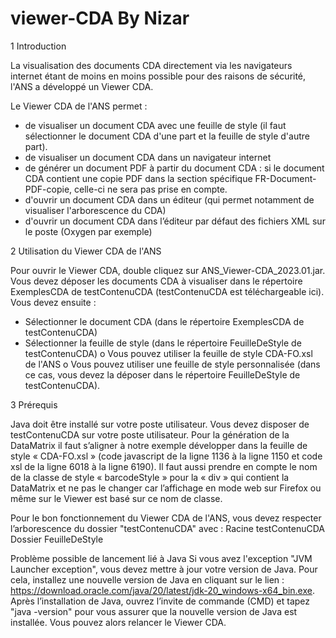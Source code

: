 # viewer-CDA By Nizar
1	Introduction

La visualisation des documents CDA directement via les navigateurs internet étant de moins en moins possible pour des raisons de sécurité, l'ANS a développé un Viewer CDA.

Le Viewer CDA de l'ANS permet :
-	de visualiser un document CDA avec une feuille de style (il faut sélectionner le document CDA d'une part et la feuille de style d'autre part).
-	de visualiser un document CDA dans un navigateur internet
-	de générer un document PDF à partir du document CDA : si le document CDA contient une copie PDF dans la section spécifique FR-Document-PDF-copie, celle-ci ne sera pas prise en compte.
-	d'ouvrir un document CDA dans un éditeur (qui permet notamment de visualiser l'arborescence du CDA)
-	d'ouvrir un document CDA dans l’éditeur par défaut des fichiers XML sur le poste (Oxygen par exemple)

2	Utilisation du Viewer CDA de l'ANS

Pour ouvrir le Viewer CDA, double cliquez sur ANS_Viewer-CDA_2023.01.jar.
Vous devez déposer les documents CDA à visualiser dans le répertoire ExemplesCDA de testContenuCDA (testContenuCDA est téléchargeable ici).
Vous devez ensuite :
-	Sélectionner le document CDA (dans le répertoire ExemplesCDA de testContenuCDA)
-	Sélectionner la feuille de style (dans le répertoire FeuilleDeStyle de testContenuCDA)
o	Vous pouvez utiliser la feuille de style CDA-FO.xsl de l'ANS
o	Vous pouvez utiliser une feuille de style personnalisée (dans ce cas, vous devez la déposer dans le répertoire FeuilleDeStyle de testContenuCDA).

3	Prérequis

Java doit être installé sur votre poste utilisateur.
Vous devez disposer de testContenuCDA sur votre poste utilisateur. 
Pour la génération de la DataMatrix il faut s’aligner à notre exemple développer dans la feuille de style « CDA-FO.xsl » (code javascript de la ligne 1136 à la ligne 1150 et code xsl de la ligne 6018 à la ligne 6190). 
Il faut aussi prendre en compte le nom de la classe de style « barcodeStyle » pour la « div » qui contient la DataMatrix et ne pas le changer car l’affichage en mode web sur Firefox ou même sur le Viewer est basé sur ce nom de classe.  

Pour le bon fonctionnement du Viewer CDA de l'ANS, vous devez respecter l’arborescence du dossier "testContenuCDA" avec :
Racine testContenuCDA
  	Dossier FeuilleDeStyle
 


Problème possible de lancement lié à Java
Si vous avez l'exception "JVM Launcher exception", vous devez mettre à jour votre version de Java.
Pour cela, installez une nouvelle version de Java en cliquant sur le lien : https://download.oracle.com/java/20/latest/jdk-20_windows-x64_bin.exe.
Après l’installation de Java, ouvrez l’invite de commande (CMD) et tapez "java -version" pour vous assurer que la nouvelle version de Java est installée.
Vous pouvez alors relancer le Viewer CDA.

